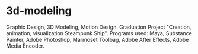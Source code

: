 # 3d-modeling
Graphic Design, 3D Modeling, Motion Design. 
Graduation Project "Creation, animation, visualization Steampunk Ship".
Programs used:
Maya, Substance Painter,
Adobe Photoshop, Marmoset Toolbag,
Adobe After Effects, Adobe Media Encoder.